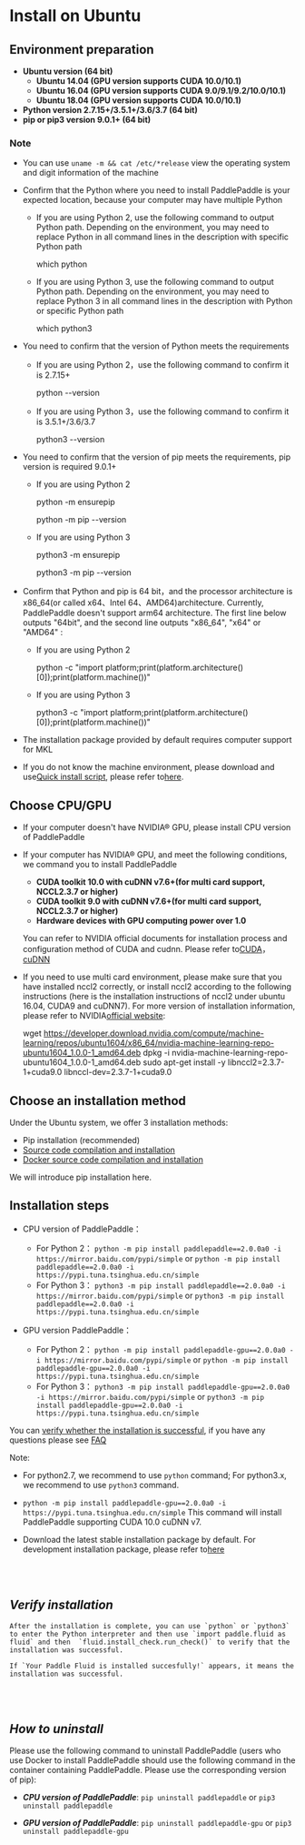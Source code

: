 # **Install on Ubuntu**

## Environment preparation

* **Ubuntu version (64 bit)**
    * **Ubuntu 14.04 (GPU version supports CUDA 10.0/10.1)**
    * **Ubuntu 16.04 (GPU version supports CUDA 9.0/9.1/9.2/10.0/10.1)**
    * **Ubuntu 18.04 (GPU version supports CUDA 10.0/10.1)**
* **Python version 2.7.15+/3.5.1+/3.6/3.7 (64 bit)**
* **pip or pip3 version 9.0.1+ (64 bit)**

### Note


* You can use `uname -m && cat /etc/*release` view the operating system and digit information of the machine
* Confirm that the Python where you need to install PaddlePaddle is your expected location, because your computer may have multiple Python

    * If you are using Python 2, use the following command to output Python path. Depending on the environment, you may need to replace Python in all command lines in the description with specific Python path

        which python

    * If you are using Python 3, use the following command to output Python path. Depending on the environment, you may need to replace Python 3 in all command lines in the description with Python or specific Python path

        which python3

* You need to confirm that the version of Python meets the requirements
    * If you are using Python 2，use the following command to confirm it is 2.7.15+

        python --version

    * If you are using Python 3，use the following command to confirm it is 3.5.1+/3.6/3.7

        python3 --version

* You need to confirm that the version of pip meets the requirements, pip version is required 9.0.1+

    * If you are using Python 2

        python -m ensurepip

        python -m pip --version

    * If you are using Python 3

        python3 -m ensurepip

        python3 -m pip --version

* Confirm that Python and pip is 64 bit，and the processor architecture is x86_64(or called x64、Intel 64、AMD64)architecture. Currently, PaddlePaddle doesn't support arm64 architecture. The first line below outputs "64bit", and the second line outputs "x86_64", "x64" or "AMD64" :

    * If you are using Python 2

        python -c "import platform;print(platform.architecture()[0]);print(platform.machine())"

    * If you are using Python 3

        python3 -c "import platform;print(platform.architecture()[0]);print(platform.machine())"

* The installation package provided by default requires computer support for MKL
* If you do not know the machine environment, please download and use[Quick install script](https://fast-install.bj.bcebos.com/fast_install.sh), please refer to[here](https://github.com/PaddlePaddle/FluidDoc/blob/develop/doc/fluid/install/install_script.md).

## Choose CPU/GPU

* If your computer doesn't have NVIDIA® GPU, please install CPU version of PaddlePaddle

* If your computer has NVIDIA® GPU, and meet the following conditions, we command you to install PaddlePaddle
    * **CUDA toolkit 10.0 with cuDNN v7.6+(for multi card support, NCCL2.3.7 or higher)**
    * **CUDA toolkit 9.0 with cuDNN v7.6+(for multi card support, NCCL2.3.7 or higher)**
    * **Hardware devices with GPU computing power over 1.0**


    You can refer to NVIDIA official documents for installation process and configuration method of CUDA and cudnn. Please refer to[CUDA](https://docs.nvidia.com/cuda/cuda-installation-guide-linux/)，[cuDNN](https://docs.nvidia.com/deeplearning/sdk/cudnn-install/)

* If you need to use multi card environment, please make sure that you have installed nccl2 correctly, or install nccl2 according to the following instructions (here is the installation instructions of nccl2 under ubuntu 16.04, CUDA9 and cuDNN7). For more version of installation information, please refer to NVIDIA[official website](https://developer.nvidia.com/nccl):


    wget https://developer.download.nvidia.com/compute/machine-learning/repos/ubuntu1604/x86_64/nvidia-machine-learning-repo-ubuntu1604_1.0.0-1_amd64.deb
    dpkg -i nvidia-machine-learning-repo-ubuntu1604_1.0.0-1_amd64.deb
    sudo apt-get install -y libnccl2=2.3.7-1+cuda9.0 libnccl-dev=2.3.7-1+cuda9.0



## Choose an installation method

Under the Ubuntu system, we offer 3 installation methods:

* Pip installation (recommended)
* [Source code compilation and installation](./compile/compile_Ubuntu.html#ubt_source)
* [Docker source code compilation and installation](./compile/compile_Ubuntu.html#ubt_docker)

We will introduce pip installation here.

## Installation steps

* CPU version of PaddlePaddle：
  * For Python 2： `python -m pip install paddlepaddle==2.0.0a0 -i https://mirror.baidu.com/pypi/simple` or `python -m pip install paddlepaddle==2.0.0a0 -i https://pypi.tuna.tsinghua.edu.cn/simple`
  * For Python 3： `python3 -m pip install paddlepaddle==2.0.0a0 -i https://mirror.baidu.com/pypi/simple` or `python3 -m pip install paddlepaddle==2.0.0a0 -i https://pypi.tuna.tsinghua.edu.cn/simple`

* GPU version PaddlePaddle：
  * For Python 2： `python -m pip install paddlepaddle-gpu==2.0.0a0 -i https://mirror.baidu.com/pypi/simple` or `python -m pip install paddlepaddle-gpu==2.0.0a0 -i https://pypi.tuna.tsinghua.edu.cn/simple`
  * For Python 3： `python3 -m pip install paddlepaddle-gpu==2.0.0a0 -i https://mirror.baidu.com/pypi/simple` or `python3 -m pip install paddlepaddle-gpu==2.0.0a0 -i https://pypi.tuna.tsinghua.edu.cn/simple`

You can [verify whether the installation is successful](#check), if you have any questions please see [FAQ](./FAQ.html)

Note:

* For python2.7, we recommend to use `python` command; For python3.x, we recommend to use `python3` command.

* `python -m pip install paddlepaddle-gpu==2.0.0a0 -i https://pypi.tuna.tsinghua.edu.cn/simple` This command will install PaddlePaddle supporting CUDA 10.0 cuDNN v7.


* Download the latest stable installation package by default. For development installation package, please refer to[here](./Tables.html#ciwhls)

<a name="check"></a>
<br/><br/>
## ***Verify installation***

    After the installation is complete, you can use `python` or `python3` to enter the Python interpreter and then use `import paddle.fluid as fluid` and then  `fluid.install_check.run_check()` to verify that the installation was successful.

    If `Your Paddle Fluid is installed succesfully!` appears, it means the installation was successful.

<br/><br/>
## ***How to uninstall***

Please use the following command to uninstall PaddlePaddle (users who use Docker to install PaddlePaddle should use the following command in the container containing PaddlePaddle. Please use the corresponding version of pip):

* ***CPU version of PaddlePaddle***: `pip uninstall paddlepaddle` or `pip3 uninstall paddlepaddle`

- ***GPU version of PaddlePaddle***: `pip uninstall paddlepaddle-gpu` or `pip3 uninstall paddlepaddle-gpu`
